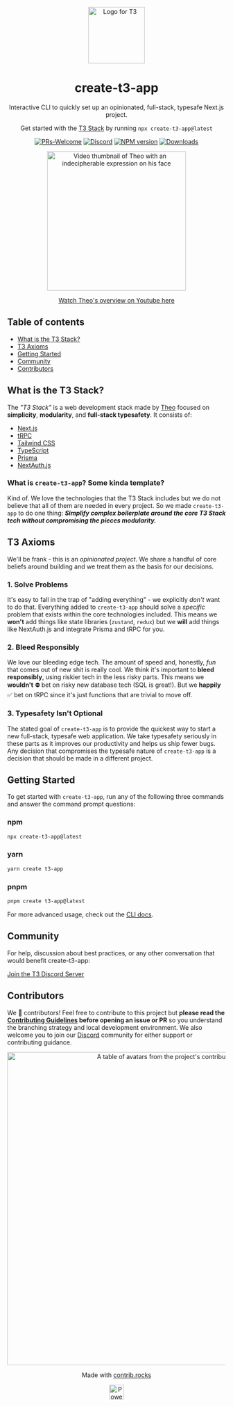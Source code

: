<p align="center">
  <img src="https://user-images.githubusercontent.com/95541290/184307358-ebf8be63-e434-49d9-8181-90269ad79599.png" width="130" alt="Logo for T3" />
</p>

<h1 align="center">
  create-t3-app
</h1>

<p align="center">
  Interactive CLI to quickly set up an opinionated, full-stack, typesafe Next.js project.
</p>

<p align="center">
  Get started with the <a rel="noopener noreferrer" target="_blank" href="https://init.tips">T3 Stack</a> by running <code>npx create-t3-app@latest</code>
</p>

<div align="center">

[![PRs-Welcome][contribute-image]][contribute-url] [![Discord](https://img.shields.io/discord/966627436387266600?color=%235865F2&label=Discord&logo=discord&logoColor=%23fff)](https://t3.gg/discord) [![NPM version][npm-image]][npm-url]
[![Downloads][downloads-image]][npm-url]

</div>

<a href="http://www.youtube.com/watch?v=PbjHxIuHduU" target="_blank">
  <p align="center">
    <img src="https://t3.gg/random/T3%20Stack%20V4.png" alt="Video thumbnail of Theo with an indecipherable expression on his face" width="320" />
  </p>
</a>

<a href="http://www.youtube.com/watch?v=PbjHxIuHduU" target="_blank">
  <p align="center">Watch Theo's overview on Youtube here</p>
</a>

## Table of contents

- <a href="#about">What is the T3 Stack?</a>
- <a href="#axioms">T3 Axioms</a>
- <a href="#getting-started">Getting Started</a>
- <a href="#community">Community</a>
- <a href="#contributors">Contributors</a>

<h2 id="about">What is the T3 Stack?</h2>

The _"T3 Stack"_ is a web development stack made by [Theo](https://twitter.com/t3dotgg) focused on **simplicity**, **modularity**, and **full-stack typesafety**. It consists of:

- [Next.js](https://nextjs.org)
- [tRPC](https://trpc.io)
- [Tailwind CSS](https://tailwindcss.com)
- [TypeScript](https://typescriptlang.org)
- [Prisma](https://prisma.io)
- [NextAuth.js](https://next-auth.js.org)

### What is `create-t3-app`? Some kinda template?

Kind of. We love the technologies that the T3 Stack includes but we do not believe that all of them are needed in every project. So we made `create-t3-app` to do one thing: _**Simplify complex boilerplate around the core T3 Stack tech without compromising the pieces modularity.**_

<h2 id="axioms">T3 Axioms</h2>

We'll be frank - this is an _opinionated project_. We share a handful of core beliefs around building and we treat them as the basis for our decisions.

### 1. Solve Problems

It's easy to fall in the trap of "adding everything" - we explicitly _don't_ want to do that. Everything added to `create-t3-app` should solve a _specific_ problem that exists within the core technologies included. This means we **won't** add things like state libraries (`zustand`, `redux`) but we **will** add things like NextAuth.js and integrate Prisma and tRPC for you.

### 2. Bleed Responsibly

We love our bleeding edge tech. The amount of speed and, honestly, _fun_ that comes out of new shit is really cool. We think it's important to **bleed responsibly**, using riskier tech in the less risky parts. This means we **wouldn't** ⛔️ bet on risky new database tech (SQL is great!). But we **happily** ✅ bet on tRPC since it's just functions that are trivial to move off.

### 3. Typesafety Isn't Optional

The stated goal of `create-t3-app` is to provide the quickest way to start a new full-stack, typesafe web application. We take typesafety seriously in these parts as it improves our productivity and helps us ship fewer bugs. Any decision that compromises the typesafe nature of `create-t3-app` is a decision that should be made in a different project. 

<h2 id="getting-started">Getting Started</h2>

To get started with `create-t3-app`, run any of the following three commands and answer the command prompt questions:

### npm

```bash
npx create-t3-app@latest
```

### yarn

```bash
yarn create t3-app
```

### pnpm

```bash
pnpm create t3-app@latest
```

For more advanced usage, check out the [CLI docs](https://beta.create.t3.gg/en/installation).

<h2 id="community">Community</h2>

For help, discussion about best practices, or any other conversation that would benefit create-t3-app:

[Join the T3 Discord Server](https://t3.gg/discord)



<h2 id="contributors">Contributors</h2>

We 💖 contributors! Feel free to contribute to this project but **please read the [Contributing Guidelines](CONTRIBUTING.md) before opening an issue or PR** so you understand the branching strategy and local development environment. We also welcome you to join our [Discord](https://discord.gg/tEAQjDseSX) community for either support or contributing guidance.

<a href="https://github.com/t3-oss/create-t3-app/graphs/contributors">
  <p align="center">
    <img width="720" src="https://contrib.rocks/image?repo=t3-oss/create-t3-app" alt="A table of avatars from the project's contributors" />
  </p>
</a>

<p align="center">
  Made with <a rel="noopener noreferrer" target="_blank" href="https://contrib.rocks">contrib.rocks</a>
</p>

<p align="center">
  <a rel="noopener noreferrer" target="_blank" href="https://vercel.com/?utm_source=t3-oss&utm_campaign=oss">
    <img height="34px" src="https://www.datocms-assets.com/31049/1618983297-powered-by-vercel.svg" alt="Powered by vercel">
  </a>
</p>

[downloads-image]: https://img.shields.io/npm/dm/create-t3-app?color=364fc7&logoColor=364fc7
[npm-url]: https://www.npmjs.com/package/create-t3-app
[npm-image]: https://img.shields.io/npm/v/create-t3-app?color=0b7285&logoColor=0b7285
[contribute-url]: https://github.com/t3-oss/create-t3-app/blob/main/CONTRIBUTING.md
[contribute-image]: https://img.shields.io/badge/PRs-welcome-blue.svg

